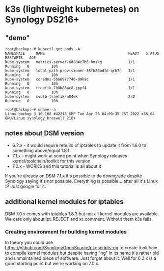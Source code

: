 # k3s (lightweight kubernetes) on Synology DS216+

## "demo"

```
root@backup:~# kubectl get pods -A
NAMESPACE     NAME                                      READY   STATUS    RESTARTS   AGE
kube-system   metrics-server-6d684c7b5-hnskg            1/1     Running   0          10h
kube-system   local-path-provisioner-58fb86bdfd-qrb7n   1/1     Running   0          10h
kube-system   coredns-5b66977746-d9k9c                  1/1     Running   0          10h
kube-system   traefik-7b8b884c8-jppf4                   1/1     Running   0          10h
kube-system   svclb-traefik-n84wx                       2/2     Running   0          10h

root@backup:~# uname -a
Linux backup 3.10.108 #42218 SMP Tue Apr 26 04:09:35 CST 2022 x86_64 GNU/Linux synology_braswell_216+
```

## notes about DSM version

* 6.2.x - it would require rebuild of iptables to update it from 1.6.0 to something above/equal 1.8.1
* 7.1.x - might work at some point when Synology releases kernel/toolchain/toolkit for this version
* 7.0.x - WORKS and this tutorial is all about it

If you're already on DSM 7.1.x it's possible to do downgrade despite Synology saying it's not possible.
Everything is possible... after all it's Linux :P
Just google for it.

## additional kernel modules for iptables

DSM 7.0.x comes with iptables 1.8.3 but not all kernel modules are available.
We care only about ipt_REJECT and xt_comment. Without them k3s fails.

### Creating environment for building kernel modules

In theory you could use https://github.com/SynologyOpenSource/pkgscripts-ng to create toolchain to compile kernel modules but despite having "ng" in its name it's rather old and unmaintained piece of software. Just forget about it. Well for 6.2.x is a good starting point but we're working on 7.0.x.




